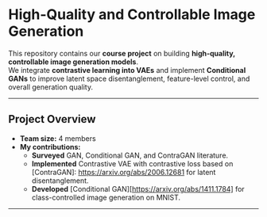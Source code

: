 # High-Quality and Controllable Image Generation  

This repository contains our **course project** on building **high-quality, controllable image generation models**.  
We integrate **contrastive learning into VAEs** and implement **Conditional GANs** to improve latent space disentanglement, feature-level control, and overall generation quality.

---

## **Project Overview**
- **Team size:** 4 members  
- **My contributions:**  
  - **Surveyed** GAN, Conditional GAN, and ContraGAN literature.  
  - **Implemented** Contrastive VAE with contrastive loss based on [ContraGAN]: https://arxiv.org/abs/2006.12681 for latent disentanglement.  
  - **Developed** [Conditional GAN][https://arxiv.org/abs/1411.1784] for class-controlled image generation on MNIST.

---

